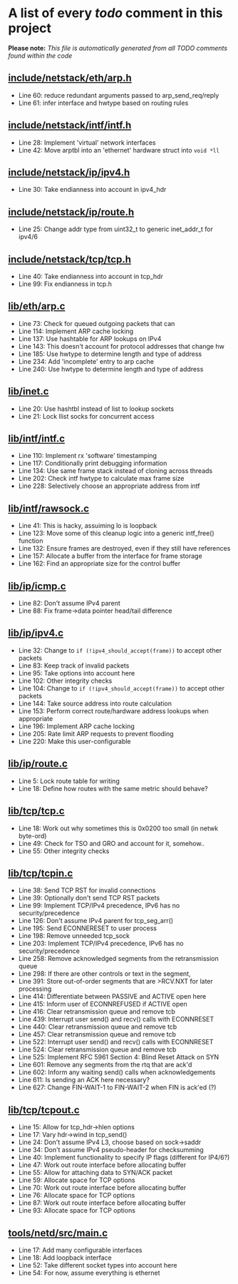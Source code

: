 # A list of every _todo_ comment in this project
**Please note:** _This file is automatically generated from all TODO comments found within the code_
## [include/netstack/eth/arp.h](include/netstack/eth/arp.h)
  - Line 60: reduce redundant arguments passed to arp_send_req/reply
  - Line 61: infer interface and hwtype based on routing rules

## [include/netstack/intf/intf.h](include/netstack/intf/intf.h)
  - Line 28: Implement 'virtual' network interfaces
  - Line 42: Move arptbl into an 'ethernet' hardware struct into `void *ll`

## [include/netstack/ip/ipv4.h](include/netstack/ip/ipv4.h)
  - Line 30: Take endianness into account in ipv4_hdr

## [include/netstack/ip/route.h](include/netstack/ip/route.h)
  - Line 25: Change addr type from uint32_t to generic inet_addr_t for ipv4/6

## [include/netstack/tcp/tcp.h](include/netstack/tcp/tcp.h)
  - Line 40: Take endianness into account in tcp_hdr
  - Line 99: Fix endianness in tcp.h

## [lib/eth/arp.c](lib/eth/arp.c)
  - Line 73: Check for queued outgoing packets that can
  - Line 114: Implement ARP cache locking
  - Line 137: Use hashtable for ARP lookups on IPv4
  - Line 143: This doesn't account for protocol addresses that change hw
  - Line 185: Use hwtype to determine length and type of address
  - Line 234: Add 'incomplete' entry to arp cache
  - Line 240: Use hwtype to determine length and type of address

## [lib/inet.c](lib/inet.c)
  - Line 20: Use hashtbl instead of list to lookup sockets
  - Line 21: Lock llist socks for concurrent access

## [lib/intf/intf.c](lib/intf/intf.c)
  - Line 110: Implement rx 'software' timestamping
  - Line 117: Conditionally print debugging information
  - Line 134: Use same frame stack instead of cloning across threads
  - Line 202: Check intf hwtype to calculate max frame size
  - Line 228: Selectively choose an appropriate address from intf

## [lib/intf/rawsock.c](lib/intf/rawsock.c)
  - Line 41: This is hacky, assuiming lo is loopback
  - Line 123: Move some of this cleanup logic into a generic intf_free() function
  - Line 132: Ensure frames are destroyed, even if they still have references
  - Line 157: Allocate a buffer from the interface for frame storage
  - Line 162: Find an appropriate size for the control buffer

## [lib/ip/icmp.c](lib/ip/icmp.c)
  - Line 82: Don't assume IPv4 parent
  - Line 88: Fix frame->data pointer head/tail difference

## [lib/ip/ipv4.c](lib/ip/ipv4.c)
  - Line 32: Change to `if (!ipv4_should_accept(frame))` to accept other packets
  - Line 83: Keep track of invalid packets
  - Line 95: Take options into account here
  - Line 102: Other integrity checks
  - Line 104: Change to `if (!ipv4_should_accept(frame))` to accept other packets
  - Line 144: Take source address into route calculation
  - Line 153: Perform correct route/hardware address lookups when appropriate
  - Line 196: Implement ARP cache locking
  - Line 205: Rate limit ARP requests to prevent flooding
  - Line 220: Make this user-configurable

## [lib/ip/route.c](lib/ip/route.c)
  - Line 5: Lock route table for writing
  - Line 18: Define how routes with the same metric should behave?

## [lib/tcp/tcp.c](lib/tcp/tcp.c)
  - Line 18: Work out why sometimes this is 0x0200 too small (in netwk byte-ord)
  - Line 49: Check for TSO and GRO and account for it, somehow..
  - Line 55: Other integrity checks

## [lib/tcp/tcpin.c](lib/tcp/tcpin.c)
  - Line 38: Send TCP RST for invalid connections
  - Line 39: Optionally don't send TCP RST packets
  - Line 99: Implement TCP/IPv4 precedence, IPv6 has no security/precedence
  - Line 126: Don't assume IPv4 parent for tcp_seg_arr()
  - Line 195: Send ECONNERESET to user process
  - Line 198: Remove unneeded tcp_sock
  - Line 203: Implement TCP/IPv4 precedence, IPv6 has no security/precedence
  - Line 258: Remove acknowledged segments from the retransmission queue
  - Line 298: If there are other controls or text in the segment,
  - Line 391: Store out-of-order segments that are >RCV.NXT for later processing
  - Line 414: Differentiate between PASSIVE and ACTIVE open here
  - Line 415: Inform user of ECONNREFUSED if ACTIVE open
  - Line 416: Clear retransmission queue and remove tcb
  - Line 439: Interrupt user send() and recv() calls with ECONNRESET
  - Line 440: Clear retransmission queue and remove tcb
  - Line 457: Clear retransmission queue and remove tcb
  - Line 522: Interrupt user send() and recv() calls with ECONNRESET
  - Line 524: Clear retransmission queue and remove tcb
  - Line 525: Implement RFC 5961 Section 4: Blind Reset Attack on SYN
  - Line 601: Remove any segments from the rtq that are ack'd
  - Line 602: Inform any waiting send() calls when acknowledgements
  - Line 611: Is sending an ACK here necessary?
  - Line 627: Change FIN-WAIT-1 to FIN-WAIT-2 when FIN is ack'ed (?)

## [lib/tcp/tcpout.c](lib/tcp/tcpout.c)
  - Line 15: Allow for tcp_hdr->hlen options
  - Line 17: Vary hdr->wind in tcp_send()
  - Line 24: Don't assume IPv4 L3, choose based on sock->saddr
  - Line 34: Don't assume IPv4 pseudo-header for checksumming
  - Line 40: Implement functionality to specify IP flags (different for IP4/6?)
  - Line 47: Work out route interface before allocating buffer
  - Line 55: Allow for attaching data to SYN/ACK packet
  - Line 59: Allocate space for TCP options
  - Line 70: Work out route interface before allocating buffer
  - Line 76: Allocate space for TCP options
  - Line 87: Work out route interface before allocating buffer
  - Line 93: Allocate space for TCP options

## [tools/netd/src/main.c](tools/netd/src/main.c)
  - Line 17: Add many configurable interfaces
  - Line 18: Add loopback interface
  - Line 52: Take different socket types into account here
  - Line 54: For now, assume everything is ethernet
